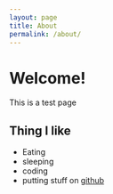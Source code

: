```yaml
---
layout: page
title: About
permalink: /about/
---
```


# Welcome!

This is a test page

## Thing I like
 - Eating
 - sleeping
 - coding
 - putting stuff on [github](http://github.com)

